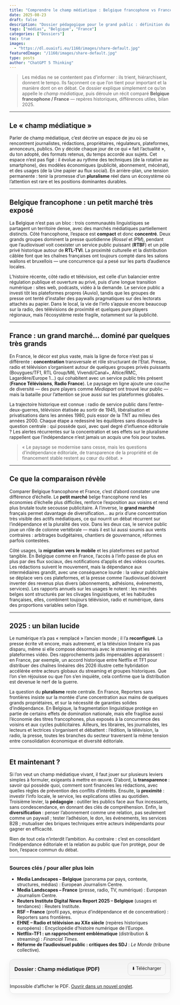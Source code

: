 ```yaml
---
title: "Comprendre le champ médiatique : Belgique francophone vs France — repères historiques & bilan 2025"
date: 2025-08-23
draft: false
description: "Dossier pédagogique pour le grand public : définition du champ médiatique, repères historiques en Belgique francophone et en France, état des lieux et bilan 2025."
tags: ["médias", "Belgique", "France"]
categories: ["Dossiers"]
toc: true
images:
  - "https://dl.ouaisfi.eu/1160/images/share-default.jpg"
featuredImage: "/1160/images/share-default.jpg"
type: posts
author: "ChatGPT 5 Thinking"
---
```



> Les médias ne se contentent pas d’informer : ils trient, hiérarchisent, donnent le tempo. Ils façonnent ce que l’on tient pour important et la manière dont on en débat. Ce dossier explique simplement ce qu’on appelle le *champ médiatique*, puis déroule un récit comparé **Belgique francophone / France** — repères historiques, différences utiles, bilan 2025.

---

## Le « champ médiatique »

Parler de champ médiatique, c’est décrire un espace de jeu où se rencontrent journalistes, rédactions, propriétaires, régulateurs, plateformes, annonceurs, publics. On y décide chaque jour de ce qui « fait l’actualité », du ton adopté, des formats retenus, du temps accordé aux sujets. Cet espace n’est pas figé : il évolue au rythme des techniques (de la rotative au smartphone), des modèles économiques (publicité, abonnement, mécénat), et des usages (de la Une papier au flux social). En arrière-plan, une tension permanente : tenir la promesse d’un **pluralisme** réel dans un écosystème où l’attention est rare et les positions dominantes durables.

---

## Belgique francophone : un petit marché très exposé

La Belgique n’est pas un bloc : trois communautés linguistiques se partagent un territoire dense, avec des marchés médiatiques partiellement distincts. Côté francophone, l’espace est **compact** et donc **concentré**. Deux grands groupes dominent la presse quotidienne (*Rossel* et *IPM*), pendant que l’audiovisuel voit coexister un service public puissant (**RTBF**) et un pôle privé historique autour de **RTL-TVI**. La proximité culturelle et la distribution câblée font que les chaînes françaises ont toujours compté dans les salons wallons et bruxellois — une concurrence qui a pesé sur les parts d’audience locales. 

L’histoire récente, côté radio et télévision, est celle d’un balancier entre régulation publique et ouverture au privé, puis d’une longue transition numérique : sites web, podcasts, vidéo à la demande. Le service public a investi tôt les plateformes propres (Auvio), tandis que les groupes de presse ont tenté d’installer des paywalls pragmatiques sur des lectorats attachés au papier. Dans le local, la vie de l’info s’appuie encore beaucoup sur la radio, des télévisions de proximité et quelques pure players régionaux, mais l’écosystème reste fragile, notamment sur la publicité.

---

## France : un grand marché… dominé par quelques très grands

En France, le décor est plus vaste, mais la ligne de force n’est pas si différente : **concentration** transversale et rôle structurant de l’État. Presse, radio et télévision s’organisent autour de quelques groupes privés puissants (Bouygues/TF1, RTL Group/M6, Vivendi/Canal+, Altice/RMC, Lagardère/Europe 1…) qui cohabitent avec un service public très présent (**France Télévisions**, **Radio France**). Le paysage en ligne ajoute une couche de diversité — des pure players comme *Mediapart* ont trouvé leur public — mais la bataille pour l’attention se joue aussi sur les plateformes globales.

La trajectoire historique est connue : radio de service public dans l’entre-deux-guerres, télévision étatisée au sortir de 1945, libéralisation et privatisations dans les années 1980, puis essor de la TNT au milieu des années 2000. Chaque étape a redessiné les équilibres sans dissoudre la question centrale : qui possède quoi, avec quel degré d’influence éditoriale ? Les alertes récurrentes sur la concentration et ses effets sur le pluralisme rappellent que l’indépendance n’est jamais un acquis une fois pour toutes.

> « Le paysage se modernise sans cesse, mais les questions d’indépendance éditoriale, de transparence de la propriété et de financement stable restent au cœur du débat. »

---

## Ce que la comparaison révèle

Comparer Belgique francophone et France, c’est d’abord constater une différence d’échelle. Le **petit marché** belge francophone rend les économies d’échelle plus difficiles, renforce l’exposition aux voisins et rend plus brutale toute secousse publicitaire. À l’inverse, le **grand marché** français permet davantage de diversification… au prix d’une concentration très visible des actifs médiatiques, ce qui nourrit un débat récurrent sur l’indépendance et la pluralité des voix. Dans les deux cas, le service public joue un rôle de colonne vertébrale — mais il est lui aussi soumis aux vents contraires : arbitrages budgétaires, chantiers de gouvernance, réformes parfois contestées.

Côté usages, la **migration vers le mobile** et les plateformes est partout tangible. En Belgique comme en France, l’accès à l’info passe de plus en plus par des flux sociaux, des notifications d’applis et des vidéos courtes. Les rédactions suivent le mouvement, mais la dépendance aux intermédiaires grandit, avec une conséquence lourde : la valeur publicitaire se déplace vers ces plateformes, et la presse comme l’audiovisuel doivent inventer des revenus plus divers (abonnements, adhésions, événements, services). Les rapports annuels sur les usages le notent : les marchés belges sont structurés par les clivages linguistiques, et les habitudes françaises, elles, combinent toujours télévision, radio et numérique, dans des proportions variables selon l’âge.

---

## 2025 : un bilan lucide

Le numérique n’a pas « remplacé » l’ancien monde ; il l’a **reconfiguré**. La presse écrite vit encore, mais autrement, et la télévision linéaire n’a pas disparu, même si elle compose désormais avec le streaming et les plateformes vidéo. Des rapprochements jadis impensables apparaissent : en France, par exemple, un accord historique entre Netflix et TF1 pour distribuer des chaînes linéaires dès 2026 illustre cette hybridation accélérée entre acteurs globaux du streaming et groupes historiques. Que l’on s’en réjouisse ou que l’on s’en inquiète, cela confirme que la distribution est devenue le nerf de la guerre.

La question du **pluralisme** reste centrale. En France, Reporters sans frontières insiste sur la montée d’une concentration aux mains de quelques grands propriétaires, et sur la nécessité de garanties solides d’indépendance. En Belgique, la fragmentation linguistique protège en partie de certains effets de domination nationale, mais elle fragilise aussi l’économie des titres francophones, plus exposés à la concurrence des voisins et aux cycles publicitaires. Ailleurs, les libraires, les journalistes, les lecteurs et lectrices s’organisent et débattent : l’édition, la télévision, la radio, la presse, toutes les branches du secteur traversent la même tension entre consolidation économique et diversité éditoriale.

---

## Et maintenant ?

Si l’on veut un champ médiatique vivant, il faut jouer sur plusieurs leviers simples à formuler, exigeants à mettre en œuvre. D’abord, la **transparence** : savoir qui possède quoi, comment sont financées les rédactions, avec quelles règles de prévention des conflits d’intérêts. Ensuite, la **proximité** : investir l’info locale, le service, les explications utiles au quotidien. Troisième levier, la **pédagogie** : outiller les publics face aux flux incessants, sans condescendance, en donnant des clés de compréhension. Enfin, la **diversification** : penser l’abonnement comme une relation, pas seulement comme un paywall ; tester l’adhésion, le don, les événements, les services B2B ; mutualiser des briques techniques entre acteurs indépendants pour gagner en efficacité.

Rien de tout cela n’interdit l’ambition. Au contraire : c’est en consolidant l’indépendance éditoriale et la relation au public que l’on protège, pour de bon, l’espace commun du débat.

---

### Sources clés / pour aller plus loin

- **Media Landscapes – Belgique** (panorama par pays, contexte, structures, médias) : European Journalism Centre.
- **Media Landscapes – France** (presse, radio, TV, numérique) : European Journalism Centre.
- **Reuters Institute Digital News Report 2025 – Belgique** (usages et tendances) : Reuters Institute. 
- **RSF – France** (profil pays, enjeux d’indépendance et de concentration) : Reporters sans frontières. 
- **EHNE – Radio et télévision au XXe siècle** (repères historiques européens) : Encyclopédie d’histoire numérique de l’Europe. 
- **Netflix–TF1 : un rapprochement emblématique** (distribution & streaming) : *Financial Times*.
- **Réforme de l’audiovisuel public : critiques des SDJ** : *Le Monde* (tribune collective). 


<!-- Bloc PDF stylé -->
<style>
  .pdf-box{margin:1.25rem 0;border:1px solid rgba(0,0,0,.1);border-radius:14px;overflow:hidden;box-shadow:0 6px 22px rgba(0,0,0,.06)}
  .pdf-box .pdf-head{display:flex;align-items:center;justify-content:space-between;padding:.6rem .9rem;background:linear-gradient(180deg, rgba(0,0,0,.04), rgba(0,0,0,.02));border-bottom:1px solid rgba(0,0,0,.08)}
  .pdf-box .pdf-title{font-weight:650;font-size:1rem;margin:0}
  .pdf-box .btn{display:inline-block;padding:.45rem .8rem;border-radius:10px;border:1px solid rgba(0,0,0,.12);text-decoration:none}
  .pdf-box .btn:hover{box-shadow:0 2px 10px rgba(0,0,0,.08)}
  .pdf-box object{width:100%;height:80vh}
  @media (max-width: 700px){ .pdf-box object{height:70vh} }
  @media (prefers-color-scheme: dark){
    .pdf-box{border-color:rgba(255,255,255,.12);box-shadow:0 6px 22px rgba(0,0,0,.5)}
    .pdf-box .pdf-head{background:linear-gradient(180deg, rgba(255,255,255,.06), rgba(255,255,255,.03));border-bottom-color:rgba(255,255,255,.12)}
    .pdf-box .btn{border-color:rgba(255,255,255,.18)}
  }
</style>

<div class="pdf-box">
  <div class="pdf-head">
    <p class="pdf-title">Dossier : Champ médiatique (PDF)</p>
    <a class="btn" href="/1160/docs/dossier-mediatique-belgique-france.pdf" target="_blank" rel="noopener">⬇️ Télécharger</a>
  </div>

  <object data="/1160/docs/dossier-mediatique-belgique-france.pdf#toolbar=1"
          type="application/pdf">
    <p>Impossible d’afficher le PDF. <a href="/1160/docs/dossier-mediatique-belgique-france.pdf" target="_blank" rel="noopener">Ouvrir dans un nouvel onglet</a>.</p>
  </object>
</div>

